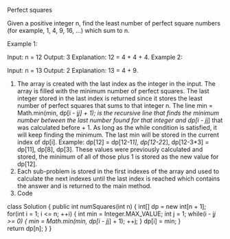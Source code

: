 Perfect squares

Given a positive integer n, find the least number of perfect square numbers (for example, 1, 4, 9, 16, ...) which sum to n.

Example 1:

Input: n = 12
Output: 3 
Explanation: 12 = 4 + 4 + 4.
Example 2:

Input: n = 13
Output: 2
Explanation: 13 = 4 + 9.

1. The array is created with the last index as the integer in the input. The array is filled with the minimum number of perfect squares. 
The last integer stored in the last index is returned since it stores the least number of perfect squares that sums to that integer n. 
The line min = Math.min(min, dp[i - j*j] + 1); is the recursive line that finds the minimum number between the last number found for that 
integer and dp[i - j*j] that was calculated before + 1. As long as the while condition is satisfied, it will keep finding the minimum. 
The last min will be stored in the current index of dp[i]. Example: dp[12] = dp[12-1*1], dp[12-2*2], dp[12-3*3] = dp[11], dp[8], dp[3]. 
These values were previously calculated and stored, the minimum of all of those plus 1 is stored as the new value for dp[12]. 
2. Each sub-problem is stored in the first indexes of the array and used to calculate the next indexes until the last index is reached 
which contains the answer and is returned to the main method.
3. Code

class Solution {
    public int numSquares(int n) {
	int[] dp = new int[n + 1];
	for(int i = 1; i <= n; ++i) {
		int min = Integer.MAX_VALUE;
		int j = 1;
		while(i - j*j >= 0) {
			min = Math.min(min, dp[i - j*j] + 1);
			++j;
		}
		dp[i] = min;
	}		
	return dp[n];
    }
}
